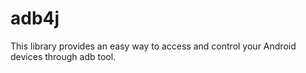 adb4j
=====

This library provides an easy way to access and control your Android devices through adb tool.
